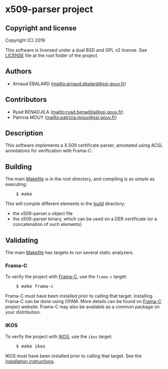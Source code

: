 # x509-parser project

## Copyright and license
Copyright (C) 2019

This software is licensed under a dual BSD and GPL v2 license.
See [LICENSE](LICENSE) file at the root folder of the project.

## Authors

  * Arnaud EBALARD (<mailto:arnaud.ebalard@ssi.gouv.fr>)

## Contributors

  * Ryad BENADJILA (<mailto:ryad.benadjila@ssi.gouv.fr>)
  * Patricia MOUY (<mailto:patricia.mouy@ssi.gouv.fr>)

## Description

This software implements a X.509 certificate parser, annotated using
ACSL annotations for verification with Frama-C.

## Building

The main [Makefile](Makefile) is in the root directory, and compiling is
as simple as executing:

<pre>
	$ make
</pre>

This will compile different elements in the [build](build/) directory:

  * the x509-parser.o object file
  * the x509-parser binary, which can be used on a DER certificate (or
    a concatenation of such elements)

## Validating

The main [Makefile](Makefile) has targets to run several static analyzers.

### Frama-C

To verify the project with [Frama-C](https://frama-c.com/), use the `frama-c`
target:

<pre>
	$ make frama-c
</pre>

Frama-C must have been installed prior to calling that target. Installing
Frama-C can be done using OPAM. More details can be found on
[Frama-C](https://frama-c.com/) project website. Frama-C may also be
available as a common package on your distribution.

### IKOS

To verify the project with [IKOS](https://github.com/NASA-SW-VnV/ikos), use the
`ikos` target:

<pre>
	$ make ikos
</pre>

IKOS must have been installed prior to calling that target.
See the [installation instructions](https://github.com/NASA-SW-VnV/ikos/tree/master/doc/install).
